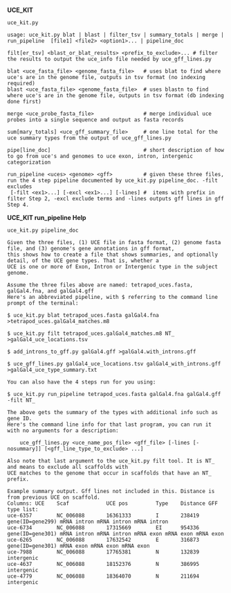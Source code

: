 **UCE_KIT**

    uce_kit.py 

    usage: uce_kit.py blat | blast | filter_tsv | summary_totals | merge | run_pipeline  [file1] <file2> <option1>... | pipeline_doc
    
    filt[er_tsv] <blast_or_blat_results> <prefix_to_exclude>... # filter the results to output the uce_info file needed by uce_gff_lines.py

    blat <uce_fasta_file> <genome_fasta_file>   # uses blat to find where uce's are in the genome file, outputs in tsv format (no indexing required)
    blast <uce_fasta_file> <genome_fasta_file>  # uses blastn to find where uce's are in the genome file, outputs in tsv format (db indexing done first)
    
    merge <uce_probe_fasta_file>                # merge individual uce probes into a single sequence and output as fasta records
    
    sum[mary_totals] <uce_gff_summary_file>     # one line total for the uce summary types from the output of uce_gff_lines.py
    
    pipe[line_doc]                              # short description of how to go from uce's and genomes to uce exon, intron, intergenic categorization
    
    run_pipeline <uces> <genome> <gff>          # given these three files, run the 4 step pipeline documented by uce_kit.py pipeline_doc. -filt excludes
     [-filt <ex1>...] [-excl <ex1>...] [-lines] #  items with prefix in filter Step 2, -excl exclude terms and -lines outputs gff lines in gff Step 4.

**UCE_KIT run_pipeline Help**

    uce_kit.py pipeline_doc

    Given the three files, (1) UCE file in fasta format, (2) genome fasta file, and (3) genome's gene annotations in gff format,
    this shows how to create a file that shows summaries, and optionally detail, of the UCE gene types. That is, whether a
    UCE is one or more of Exon, Intron or Intergenic type in the subject genome.
    
    Assume the three files above are named: tetrapod_uces.fasta, galGal4.fna, and galGal4.gff
    Here's an abbreviated pipeline, with $ referring to the command line prompt of the terminal:
    
    $ uce_kit.py blat tetrapod_uces.fasta galGal4.fna >tetrapod_uces.galGal4_matches.m8
    
    $ uce_kit.py filt tetrapod_uces.galGal4_matches.m8 NT_ >galGal4_uce_locations.tsv
    
    $ add_introns_to_gff.py galGal4.gff >galGal4.with_introns.gff
    
    $ uce_gff_lines.py galGal4_uce_locations.tsv galGal4_with_introns.gff >galGal4_uce_type_summary.txt
    
    You can also have the 4 steps run for you using:
    
    $ uce_kit.py run_pipeline tetrapod_uces.fasta galGal4.fna galGal4.gff -filt NT_
    
    The above gets the summary of the types with additional info such as gene ID.
    Here's the command line info for that last program, you can run it with no arguments for a description:

        uce_gff_lines.py <uce_name_pos_file> <gff_file> [-lines [-nosummary]] [<gff_line_type_to_exclude> ...]
        
    Also note that last argument to the uce_kit.py filt tool. It is NT_ and means to exclude all scaffolds with
    UCE matches to the genome that occur in scaffolds that have an NT_ prefix.
    
    Example summary output. Gff lines not included in this. Distance is from previous UCE on scaffold.
    Columns: UCE    Scaf            UCE pos         Type    Distance GFF type list:
    uce-6357        NC_006088       16361333        I       238419   gene(ID=gene299) mRNA intron mRNA intron mRNA intron 
    uce-6734        NC_006088       17315669        EI      954336   gene(ID=gene301) mRNA intron mRNA intron mRNA exon mRNA exon mRNA exon 
    uce-6265        NC_006088       17632542        E       316873   gene(ID=gene301) mRNA exon mRNA exon mRNA exon 
    uce-7988        NC_006088       17765381        N       132839   intergenic
    uce-4637        NC_006088       18152376        N       386995   intergenic
    uce-4779        NC_006088       18364070        N       211694   intergenic
